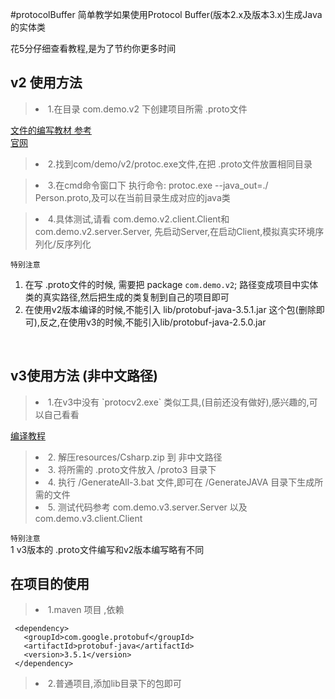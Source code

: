  #protocolBuffer
简单教学如果使用Protocol Buffer(版本2.x及版本3.x)生成Java的实体类

</p>花5分仔细查看教程,是为了节约你更多时间


## v2 使用方法

> <li> 1.在目录 com.demo.v2 下创建项目所需  .proto文件  <br>
 [文件的编写教材 参考](https://blog.csdn.net/xiaofei0859/article/details/53169687)
 <br> 
 [官网](https://developers.google.com/protocol-buffers/docs/javatutorial)

> <li> 2.找到com/demo/v2/protoc.exe文件,在把 .proto文件放置相同目录

> <li> 3.在cmd命令窗口下 执行命令: protoc.exe --java_out=./ Person.proto,及可以在当前目录生成对应的java类

> <li> 4.具体测试,请看 com.demo.v2.client.Client和 com.demo.v2.server.Server, 先启动Server,在启动Client,模拟真实环境序列化/反序列化

`特别注意`<br>
1. 在写 .proto文件的时候, 需要把 package `com.demo.v2`; 路径变成项目中实体类的真实路径,然后把生成的类复制到自己的项目即可 <br>
2. 在使用v2版本编译的时候,不能引入 lib/protobuf-java-3.5.1.jar 这个包(删除即可),反之,在使用v3的时候,不能引入lib/protobuf-java-2.5.0.jar
<br>


## v3使用方法 (非中文路径)
> <li> 1.在v3中没有 `protocv2.exe` 类似工具,(目前还没有做好),感兴趣的,可以自己看看 
[编译教程](https://blog.csdn.net/blackbattery/article/details/78250119?locationNum=6&fps=1) 

> <li> 2. 解压resources/Csharp.zip 到  非中文路径
> <li> 3. 将所需的 .proto文件放入 /proto3 目录下
> <li> 4. 执行 /GenerateAll-3.bat 文件,即可在 /GenerateJAVA 目录下生成所需的文件
> <li> 5. 测试代码参考 com.demo.v3.server.Server 以及 com.demo.v3.client.Client

`特别注意`<br>
1 v3版本的 .proto文件编写和v2版本编写略有不同

## 在项目的使用
> <li> 1.maven 项目 ,依赖  
     <dependency>
       <groupId>com.google.protobuf</groupId>
       <artifactId>protobuf-java</artifactId>
       <version>3.5.1</version>
     </dependency>
> <li> 2.普通项目,添加lib目录下的包即可

